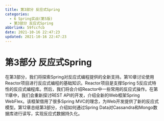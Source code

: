 ```yaml
---
title: 第3部分 反应式Spring
categories: 
  - 6 Spring实战(第5版)
  - 第3部分 反应式Spring
abbrlink: 59fccfcb
date: 2021-10-16 22:47:23
updated: 2021-10-16 22:47:23
---
```

# 第3部分 反应式Spring
在第3部分，我们将探索Spring对反应式编程提供的全新支持。第10章讨论使用Reactor项目进行反应式编程的基础知识。Reactor项目是支撑Spring 5反应式特性的反应式编程库。然后，我们将会介绍Reactor中一些常用的反应式操作。在第11章中，我们会重新探讨REST API的开发，介绍全新的Web框架Spring WebFlex。该框架借用了很多Spring MVC的理念，为Web开发提供了新的反应式模型。第12章总结第3部分，介绍如何通过Spring Data对Cassandra和Mongo数据库进行读写，实现反应式数据持久化。
